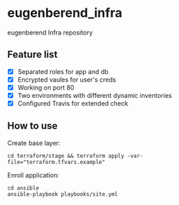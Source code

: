 # eugenberend_infra

eugenberend Infra repository

## Feature list

- [x] Separated roles for app and db
- [x] Encrypted vaules for user's creds
- [x] Working on port 80
- [x] Two environments with different dynamic inventories
- [x] Configured Travis for extended check

## How to use

Create base layer:

```shell
cd terraform/stage && terraform apply -var-file="terraform.tfvars.example"
```

Enroll application:

```shell
cd ansible
ansible-playbook playbooks/site.yml
```
